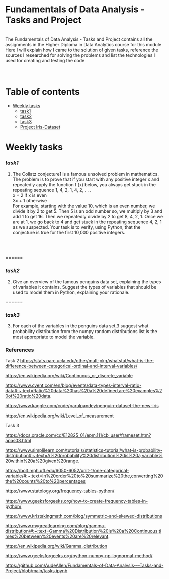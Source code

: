 # Fundamentals of Data Analysis - Tasks and Project <br /> 
<br /> 
The Fundamentals of Data Analysis - Tasks and Project contains all the assignments in the Higher Diploma in Data Analytics course for this module <br /> 
Here I will explain how I came to the solution of given tasks, reference the sources I researched for solving the problems and list the technologies I used for creating and testing the code <br />
<br />
<br />

# Table of contents
* [Weekly tasks](#weekly-tasks)
    * [task1](#task1)
    * [task2](#task2)
    * [task3](#task3)
    * [Project Iris-Dataset](#project-iris-dataset)


Weekly tasks
======
### ***task1***

  
1. The Collatz conjecture1 is a famous unsolved problem in mathematics. The problem is to prove that if you start with any positive
integer x and repeatedly apply the function f (x) below, you always
get stuck in the repeating sequence 1, 4, 2, 1, 4, 2, . . .<br /> 
x ÷ 2 if x is even<br /> 
3x + 1 otherwise<br /> 
For example, starting with the value 10, which is an even number,
we divide it by 2 to get 5. Then 5 is an odd number so, we multiply
by 3 and add 1 to get 16. Then we repeatedly divide by 2 to
get 8, 4, 2, 1. Once we are at 1, we go back to 4 and get stuck in the
repeating sequence 4, 2, 1 as we suspected.
Your task is to verify, using Python, that the conjecture is true for
the first 10,000 positive integers. <br /> 
<br />
<br />

======
### ***task2***


2. Give an overview of the famous penguins data set, explaining 
the types of variables it contains. Suggest the types of variables
that should be used to model them in Python, explaining your
rationale.

======
### ***task3***


3. For each of the variables in the penguins data set,3 suggest what probability distribution from the numpy random distributions list is the most appropriate to model the variable.


### References


Task 2
https://stats.oarc.ucla.edu/other/mult-pkg/whatstat/what-is-the-difference-between-categorical-ordinal-and-interval-variables/

https://en.wikipedia.org/wiki/Continuous_or_discrete_variable

https://www.cvent.com/en/blog/events/data-types-interval-ratio-data#:~:text=Ratio%20data%20has%20a%20defined,are%20examples%20of%20ratio%20data.

https://www.kaggle.com/code/parulpandey/penguin-dataset-the-new-iris

https://en.wikipedia.org/wiki/Level_of_measurement

Task 3

https://docs.oracle.com/cd/E12825_01/epm.111/cb_user/frameset.htm?apas03.html

https://www.simplilearn.com/tutorials/statistics-tutorial/what-is-probability-distribution#:~:text=A%20probability%20distribution%20is%20a,variable%20within%20a%20given%20range.

https://bolt.mph.ufl.edu/6050-6052/unit-1/one-categorical-variable/#:~:text=In%20order%20to%20summarize%20the,converting%20the%20counts%20to%20percentages

https://www.statology.org/frequency-tables-python/

https://www.geeksforgeeks.org/how-to-create-frequency-tables-in-python/

https://www.kristakingmath.com/blog/symmetric-and-skewed-distributions

https://www.mygreatlearning.com/blog/gamma-distribution/#:~:text=Gamma%20Distribution%20is%20a%20Continuous,times%20between%20events%20are%20relevant.

https://en.wikipedia.org/wiki/Gamma_distribution

https://www.geeksforgeeks.org/python-numpy-np-lognormal-method/

https://github.com/AudeAllen/Fundamentals-of-Data-Analysis---Tasks-and-Project/blob/main/tasks.ipynb




